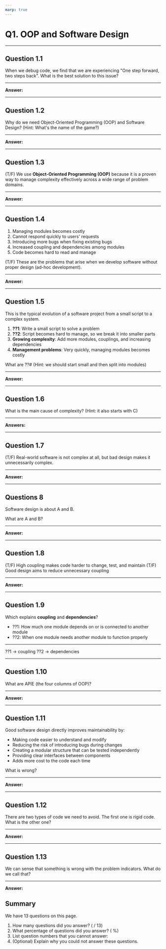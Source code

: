 ```yaml
---
marp: true
---
```


# Q1. OOP and Software Design

---

## Question 1.1

When we debug code, we find that we are experiencing "One step forward, two steps back". What is the best solution to this issue?

---

**Answer:**

---

## Question 1.2

Why do we need Object-Oriented Programming (OOP) and Software Design? (Hint: What's the name of the game?)

---

**Answer:**

---

## Question 1.3

(T/F) We use **Object-Oriented Programming (OOP)** because it is a proven way to manage complexity effectively across a wide range of problem domains.

---

**Answer:**

---

## Question 1.4

1. Managing modules becomes costly
2. Cannot respond quickly to users' requests
3. Introducing more bugs when fixing existing bugs
4. Increased coupling and dependencies among modules
5. Code becomes hard to read and manage

(T/F) These are the problems that arise when we develop software without proper design (ad-hoc development).

---

**Answer:**

---

## Question 1.5

This is the typical evolution of a software project from a small script to a complex system.

1. **??1**: Write a small script to solve a problem
2. **??2**: Script becomes hard to manage, so we break it into smaller parts
3. **Growing complexity**: Add more modules, couplings, and increasing dependencies
4. **Management problems**: Very quickly, managing modules becomes costly

What are ??# (Hint: we should start small and then split into modules)

---

**Answer:**

---

## Question 1.6

What is the main cause of complexity? (Hint: it also starts with C)

---

**Answers:**

---

## Question 1.7

(T/F) Real-world software is not complex at all, but bad design makes it unnecessarily complex.

---

**Answer:**

---

## Questions 8

Software design is about A and B.

What are A and B?

---

**Answer:**

---

## Question 1.8

(T/F) High coupling makes code harder to change, test, and maintain
(T/F) Good design aims to reduce unnecessary coupling

---

**Answer:**

---

## Question 1.9

Which explains **coupling** and **dependencies**?

- ??1: How much one module depends on or is connected to another module
- ??2: When one module needs another module to function properly

---

??1 -> coupling
??2 -> dependencies

---

## Question 1.10

What are APIE (the four columns of OOP)?

---

**Answer:**

---

## Question 1.11

Good software design directly improves maintainability by:

- Making code easier to understand and modify
- Reducing the risk of introducing bugs during changes
- Creating a modular structure that can be tested independently
- Providing clear interfaces between components
- Adds more cost to the code each time

What is wrong?

---

**Answer:**

---

## Question 1.12

There are two types of code we need to avoid. The first one is rigid code. What is the other one?

---

**Answer:**

---

## Question 1.13

We can sense that something is wrong with the problem indicators. What do we call that?

---

**Answer:**

## Summary

We have 13 questions on this page.

1. How many questions did you answer? ( / 13)
2. What percentage of questions did you answer? (  %)
3. List question numbers that you cannot answer:
4. (Optional) Explain why you could not answer these questions.